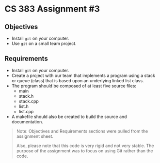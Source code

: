 # CS 383 Assignment #3

## Objectives
- Install `git` on your computer.
- Use `git` on a small team project.

## Requirements
- Install `git` on your computer.
- Create a project with our team that implements a program using a stack or queue (class) that is based upon an underlying linked list class.
- The program should be composed of at least five source files:
    - main
    - stack.h 
    - stack.cpp 
    - list.h 
    - list.cpp
- A makefile should also be created to build the source and documentation.

> Note: Objectives and Requirements sections were pulled from the assignment sheet.
>
> Also, please note that this code is very rigid and not very stable. The purpose of the assignment was to focus on using Git rather than the code.

